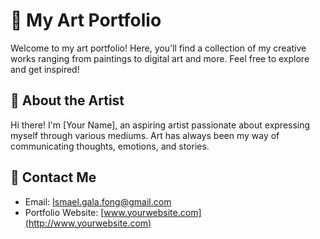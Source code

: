 # 🎨 My Art Portfolio

Welcome to my art portfolio! Here, you'll find a collection of my creative works ranging from paintings to digital art and more. Feel free to explore and get inspired! 

## 🎨 About the Artist

Hi there! I'm [Your Name], an aspiring artist passionate about expressing myself through various mediums. Art has always been my way of communicating thoughts, emotions, and stories.

## 🌟 Contact Me

- Email: [Ismael.gala.fong@gmail.com](mailto:Ismael.gala.fong@gmail.com)
- Portfolio Website: [www.yourwebsite.com](http://www.yourwebsite.com)


